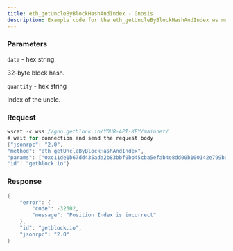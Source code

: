 ```yaml
---
title: eth_getUncleByBlockHashAndIndex - Gnosis
description: Example code for the eth_getUncleByBlockHashAndIndex ws method. Сomplete guide on how to use eth_getUncleByBlockHashAndIndex ws in GetBlock.io Web3 documentation.
---
```


### Parameters


`data` - hex string

32-byte block hash.

`quantity` - hex string

Index of the uncle.

### Request

``` java
wscat -c wss://gno.getblock.io/YOUR-API-KEY/mainnet/ 
# wait for connection and send the request body 
{"jsonrpc": "2.0",
"method": "eth_getUncleByBlockHashAndIndex",
"params": ["0xc11de1b67dd435ada2b83bbf0bb45cba5efab4e8dd00b100142e799ba902dddc", "0x0"],
"id": "getblock.io"}
```

###  Response

``` java
{
    "error": {
        "code": -32602,
        "message": "Position Index is incorrect"
    },
    "id": "getblock.io",
    "jsonrpc": "2.0"
}
```

